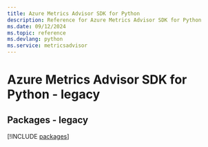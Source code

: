 ```yaml
---
title: Azure Metrics Advisor SDK for Python
description: Reference for Azure Metrics Advisor SDK for Python
ms.date: 09/12/2024
ms.topic: reference
ms.devlang: python
ms.service: metricsadvisor
---
```

# Azure Metrics Advisor SDK for Python - legacy
## Packages - legacy
[!INCLUDE [packages](metrics-advisor-index.md)]